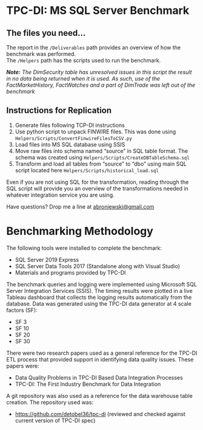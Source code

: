 # TPC-DI: MS SQL Server Benchmark

## The files you need...
The report in the `/Deliverables` path provides an overview of how the benchmark was performed.  
The `/Helpers` path has the scripts used to run the benchmark. 

***Note:*** *The DimSecurity table has unresolved issues in this script the result in no data being returned when it is used. As such, use of the FactMarketHistory, FactWatches and a part of DimTrade was left out of the benchmark*

## Instructions for Replication
1.	Generate files following TCP-DI instructions
2.	Use python script to unpack FINWIRE files. This was done using `Helpers/Scripts/ConvertFinwireFilesToCSV.py`
3.	Load files into MS SQL database using SSIS
4.	Move raw files into schema named “source” in SQL table format. The schema was created using `Helpers/Scripts/CreateDBTableSchema.sql`
5.	Transform and load all tables from “source” to “dbo” using main SQL script located here `Helpers/Scripts/historical_load.sql`

Even if you are not using SQL for the transformation, reading through the SQL script will provide you an overview of the transformations needed in whatever integration service you are using.

Have questions? Drop me a line at abroniewski@gmail.com

# Benchmarking Methodology

The following tools were installed to complete the benchmark: 
- SQL Server 2019 Express
- SQL Server Data Tools 2017 (Standalone along with Visual Studio)
- Materials and programs provided by TPC-DI

The benchmark queries and logging were implemented using Microsoft SQL Server Integration Services (SSIS). 
The timing results were plotted in a live Tableau dashboard  that collects the logging results automatically from the database. 
Data was generated using the TPC-DI data generator at 4 scale factors (SF):
- SF 3
- SF 10
- SF 20
- SF 30

There were two research papers used as a general reference for the TPC-DI ETL process that provided support in identifying data quality issues. These papers were:
- Data Quality Problems in TPC-DI Based Data Integration Processes
- TPC-DI: The First Industry Benchmark for Data Integration

A git repository was also used as a reference for the data warehouse table creation. The repository used was:
- https://github.com/detobel36/tpc-di (reviewed and checked against current version of TPC-DI spec)
